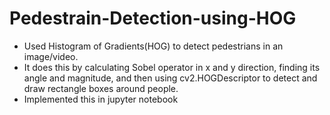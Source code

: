 # Pedestrain-Detection-using-HOG
- Used Histogram of Gradients(HOG) to detect pedestrians in an image/video.
- It does this by calculating Sobel operator in x and y direction, finding its angle and magnitude, and then using cv2.HOGDescriptor to detect and draw rectangle boxes around people.
- Implemented this in jupyter notebook
